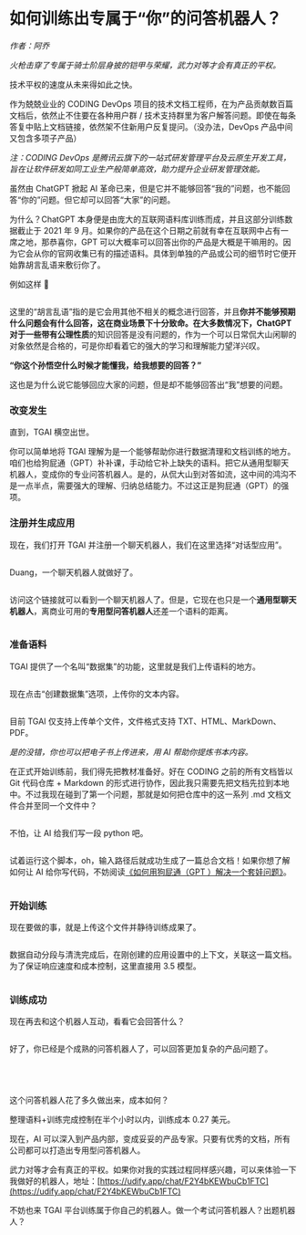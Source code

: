 # 如何训练出专属于“你”的问答机器人？

_作者：阿乔_

_火枪击穿了专属于骑士阶层身披的铠甲与荣耀，武力对等才会有真正的平权。_

技术平权的速度从未来得如此之快。

作为兢兢业业的 CODING DevOps 项目的技术文档工程师，在为产品贡献数百篇文档后，依然止不住要在各种用户群 / 技术支持群里为客户解答问题。即使在每条答复中贴上文档链接，依然架不住新用户反复提问。（没办法，DevOps 产品中间又包含多项子产品）

_注：CODING DevOps 是腾讯云旗下的一站式研发管理平台及云原生开发工具，旨在让软件研发如同工业生产般简单高效，助力提升企业研发管理效能。_

虽然由 ChatGPT 掀起 AI 革命已来，但是它并不能够回答“我的”问题，也不能回答“你的”问题。但它却可以回答“大家”的问题。

为什么？ChatGPT 本身便是由庞大的互联网语料库训练而成，并且这部分训练数据截止于 2021 年 9 月。如果你的产品在这个日期之前就有幸在互联网中占有一席之地，那恭喜你，GPT 可以大概率可以回答出你的产品是大概是干嘛用的。因为它会从你的官网收集已有的描述语料。具体到单独的产品或公司的细节时它便开始靠胡言乱语来敷衍你了。

例如这样 🔽

<figure><img src="../../.gitbook/assets/640.png" alt=""><figcaption></figcaption></figure>

这里的“胡言乱语”指的是它会用其他不相关的概念进行回答，并且**你并不能够预期什么问题会有什么回答，这在商业场景下十分致命。在大多数情况下，ChatGPT 对于一些带有公理性质**的知识回答是没有问题的，作为一个可以日常侃大山闲聊的对象依然是合格的，可是你却看着它的强大的学习和理解能力望洋兴叹。

**“你这个孙悟空什么时候才能懂我，给我想要的回答？”**

这也是为什么说它能够回应大家的问题，但是却不能够回答出“我”想要的问题。

### **改变发生**

直到，TGAI 横空出世。

你可以简单地将 TGAI 理解为是一个能够帮助你进行数据清理和文档训练的地方。咱们也给狗屁通（GPT）补补课，手动给它补上缺失的语料。把它从通用型聊天机器人，变成你的专业问答机器人。是的，从侃大山到对答如流，这中间的鸿沟不是一点半点，需要强大的理解、归纳总结能力。不过这正是狗屁通（GPT）的强项。

###

### **注册并生成应用**

现在，我们打开 TGAI 并注册一个聊天机器人，我们在这里选择“对话型应用”。

<figure><img src="../../.gitbook/assets/640-2.png" alt=""><figcaption></figcaption></figure>

Duang，一个聊天机器人就做好了。

<figure><img src="../../.gitbook/assets/640-3.png" alt=""><figcaption></figcaption></figure>

访问这个链接就可以看到一个聊天机器人了。但是，它现在也只是一个**通用型聊天机器人**，离商业可用的**专用型问答机器人**还差一个语料的距离。

<figure><img src="../../.gitbook/assets/640-4.png" alt=""><figcaption></figcaption></figure>

###

### **准备语料**

TGAI 提供了一个名叫“数据集”的功能，这里就是我们上传语料的地方。

<figure><img src="../../.gitbook/assets/640-5.png" alt=""><figcaption></figcaption></figure>

现在点击“创建数据集”选项，上传你的文本内容。

<figure><img src="../../.gitbook/assets/640-6.png" alt=""><figcaption></figcaption></figure>

目前 TGAI 仅支持上传单个文件，文件格式支持 TXT、HTML、MarkDown、PDF。

_是的没错，你也可以把电子书上传进来，用 AI 帮助你提炼书本内容。_

在正式开始训练前，我们得先把教材准备好。好在 CODING 之前的所有文档皆以 Git 代码仓库 + Markdown 的形式进行协作，因此我只需要先把文档先拉到本地中。不过我现在碰到了第一个问题，那就是如何把仓库中的这一系列 .md 文档文件合并至同一个文件中？

<figure><img src="../../.gitbook/assets/640-7.png" alt=""><figcaption></figcaption></figure>

不怕，让 AI 给我们写一段 python 吧。

<figure><img src="../../.gitbook/assets/640-8.png" alt=""><figcaption></figcaption></figure>

试着运行这个脚本，oh，输入路径后就成功生成了一篇总合文档！如果你想了解如何让 AI 给你写代码，不妨阅读[《如何用狗屁通（GPT ）解决一个套娃问题》](http://mp.weixin.qq.com/s?\_\_biz=MzU2Njg1NDA3Mw==\&mid=2247484248\&idx=1\&sn=50809b40f520c767483e1a7b0eefb9c1\&chksm=fca76b8ecbd0e298e627140d63e7b3383d226ab293a2e8fefa04b5a1ee12f187520560ec1579\&scene=21#wechat\_redirect)。

<figure><img src="../../.gitbook/assets/640-9.png" alt=""><figcaption></figcaption></figure>

###

### **开始训练**

现在要做的事，就是上传这个文件并静待训练成果了。

<figure><img src="../../.gitbook/assets/640.jpg" alt=""><figcaption></figcaption></figure>

数据自动分段与清洗完成后，在刚创建的应用设置中的上下文，关联这一篇文档。为了保证响应速度和成本控制，这里直接用 3.5 模型。

<figure><img src="../../.gitbook/assets/640-1.jpg" alt=""><figcaption></figcaption></figure>

###

### **训练成功**

现在再去和这个机器人互动，看看它会回答什么？

<figure><img src="../../.gitbook/assets/640-10.png" alt=""><figcaption></figcaption></figure>

好了，你已经是个成熟的问答机器人了，可以回答更加复杂的产品问题了。

<figure><img src="../../.gitbook/assets/640-11.png" alt=""><figcaption></figcaption></figure>

<figure><img src="../../.gitbook/assets/640-12.png" alt=""><figcaption></figcaption></figure>

<figure><img src="../../.gitbook/assets/640-13.png" alt=""><figcaption></figcaption></figure>

<figure><img src="../../.gitbook/assets/640-14.png" alt=""><figcaption></figcaption></figure>

这个问答机器人花了多久做出来，成本如何？

整理语料+训练完成控制在半个小时以内，训练成本 0.27 美元。

现在，AI 可以深入到产品内部，变成妥妥的产品专家。只要有优秀的文档，所有公司都可以打造出专用型问答机器人。

武力对等才会有真正的平权。如果你对我的实践过程同样感兴趣，可以来体验一下我做好的机器人，地址：[https://udify.app/chat/F2Y4bKEWbuCb1FTC](https://udify.app/chat/F2Y4bKEWbuCb1FTC)

不妨也来 TGAI 平台训练属于你自己的机器人。做一个考试问答机器人？出题机器人？

